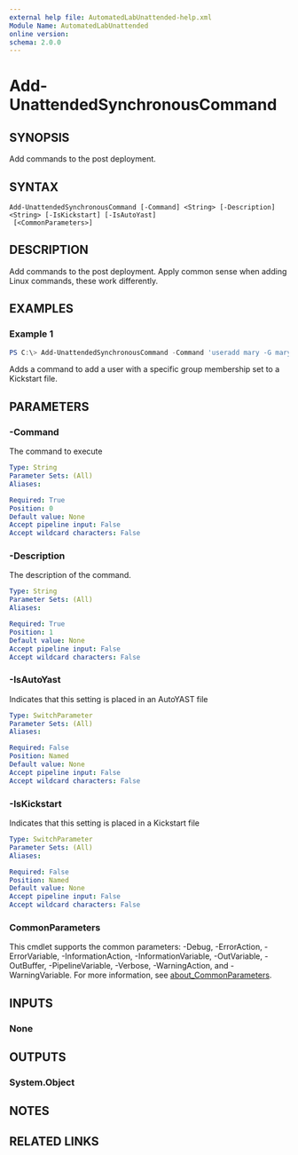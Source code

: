 ```yaml
---
external help file: AutomatedLabUnattended-help.xml
Module Name: AutomatedLabUnattended
online version:
schema: 2.0.0
---
```


# Add-UnattendedSynchronousCommand

## SYNOPSIS
Add commands to the post deployment. 

## SYNTAX

```
Add-UnattendedSynchronousCommand [-Command] <String> [-Description] <String> [-IsKickstart] [-IsAutoYast]
 [<CommonParameters>]
```

## DESCRIPTION
Add commands to the post deployment. Apply common sense when adding Linux commands, these work differently.

## EXAMPLES

### Example 1
```powershell
PS C:\> Add-UnattendedSynchronousCommand -Command 'useradd mary -G mary -g wheel' -IsKickstart
```

Adds a command to add a user with a specific group membership set to a Kickstart file.

## PARAMETERS

### -Command
The command to execute

```yaml
Type: String
Parameter Sets: (All)
Aliases:

Required: True
Position: 0
Default value: None
Accept pipeline input: False
Accept wildcard characters: False
```

### -Description
The description of the command.

```yaml
Type: String
Parameter Sets: (All)
Aliases:

Required: True
Position: 1
Default value: None
Accept pipeline input: False
Accept wildcard characters: False
```

### -IsAutoYast
Indicates that this setting is placed in an AutoYAST file

```yaml
Type: SwitchParameter
Parameter Sets: (All)
Aliases:

Required: False
Position: Named
Default value: None
Accept pipeline input: False
Accept wildcard characters: False
```

### -IsKickstart
Indicates that this setting is placed in a Kickstart file

```yaml
Type: SwitchParameter
Parameter Sets: (All)
Aliases:

Required: False
Position: Named
Default value: None
Accept pipeline input: False
Accept wildcard characters: False
```

### CommonParameters
This cmdlet supports the common parameters: -Debug, -ErrorAction, -ErrorVariable, -InformationAction, -InformationVariable, -OutVariable, -OutBuffer, -PipelineVariable, -Verbose, -WarningAction, and -WarningVariable. For more information, see [about_CommonParameters](http://go.microsoft.com/fwlink/?LinkID=113216).

## INPUTS

### None

## OUTPUTS

### System.Object
## NOTES

## RELATED LINKS
